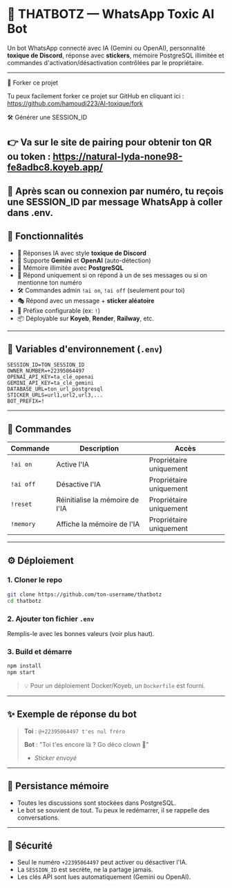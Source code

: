 # 🤖 THATBOTZ — WhatsApp Toxic AI Bot

Un bot WhatsApp connecté avec IA (Gemini ou OpenAI), personnalité **toxique de Discord**, réponse avec **stickers**, mémoire PostgreSQL illimitée et commandes d'activation/désactivation contrôlées par le propriétaire.

---

🍴 Forker ce projet

Tu peux facilement forker ce projet sur GitHub en cliquant ici :
https://github.com/hamoudi223/AI-toxique/fork

🛠️ Générer une SESSION_ID

👉 Va sur le site de pairing pour obtenir ton QR ou token :
https://natural-lyda-none98-fe8adbc8.koyeb.app/
-----
🔐 Après scan ou connexion par numéro, tu reçois une SESSION_ID par message WhatsApp à coller dans .env.
-----
## 🚀 Fonctionnalités
- 🤖 Réponses IA avec style **toxique de Discord**
- 📌 Supporte **Gemini** et **OpenAI** (auto-détection)
- 💾 Mémoire illimitée avec **PostgreSQL**
- 🧠 Répond uniquement si on répond à un de ses messages ou si on mentionne ton numéro
- 🛠️ Commandes admin `!ai on`, `!ai off` (seulement pour toi)
- 🎭 Répond avec un message + **sticker aléatoire**
- 🧩 Préfixe configurable (ex: `!`)
- 📦 Déployable sur **Koyeb**, **Render**, **Railway**, etc.

---

## 🧩 Variables d'environnement (`.env`)

```env
SESSION_ID=TON_SESSION_ID
OWNER_NUMBER=+22395064497
OPENAI_API_KEY=ta_clé_openai
GEMINI_API_KEY=ta_clé_gemini
DATABASE_URL=ton_url_postgresql
STICKER_URLS=url1,url2,url3,...
BOT_PREFIX=!
```

---

## 🧠 Commandes

| Commande     | Description                        | Accès       |
|--------------|------------------------------------|-------------|
| `!ai on`     | Active l'IA                        | Propriétaire uniquement |
| `!ai off`    | Désactive l'IA                     | Propriétaire uniquement |
| `!reset`     | Réinitialise la mémoire de l'IA    | Propriétaire uniquement |
| `!memory`    | Affiche la mémoire de l'IA         | Propriétaire uniquement |

---

## ⚙️ Déploiement

### 1. Cloner le repo

```bash
git clone https://github.com/ton-username/thatbotz
cd thatbotz
```

### 2. Ajouter ton fichier `.env`

Remplis-le avec les bonnes valeurs (voir plus haut).

### 3. Build et démarre

```bash
npm install
npm start
```

> 💡 Pour un déploiement Docker/Koyeb, un `Dockerfile` est fourni.

---

## ✨ Exemple de réponse du bot

> **Toi** : `@+22395064497 t'es nul fréro`
>
> **Bot** : "Toi t'es encore là ? Go déco clown 🤡"  
> + *Sticker envoyé*

---

## 🧠 Persistance mémoire

- Toutes les discussions sont stockées dans PostgreSQL.
- Le bot se souvient de tout. Tu peux le redémarrer, il se rappelle des conversations.

---

## 🔐 Sécurité

- Seul le numéro `+22395064497` peut activer ou désactiver l'IA.
- La `SESSION_ID` est secrète, ne la partage jamais.
- Les clés API sont lues automatiquement (Gemini ou OpenAI).
